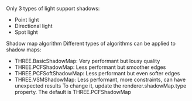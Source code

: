 Only 3 types of light support shadows:
- Point light
- Directional light
- Spot light

Shadow map algorithm
Different types of algorithms can be applied to shadow maps:

- THREE.BasicShadowMap: Very performant but lousy quality
- THREE.PCFShadowMap: Less performant but smoother edges
- THREE.PCFSoftShadowMap: Less performant but even softer edges
- THREE.VSMShadowMap: Less performant, more constraints, can have unexpected results
To change it, update the renderer.shadowMap.type property. The default is THREE.PCFShadowMap